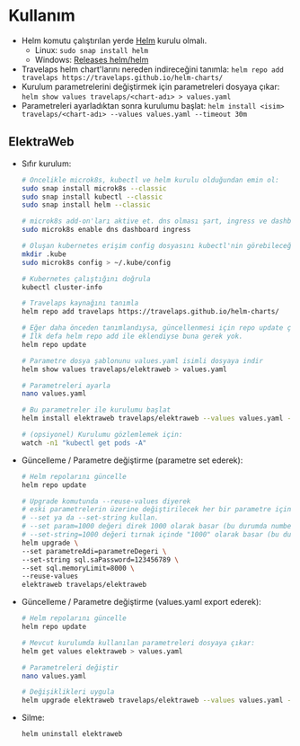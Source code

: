 # Kullanım

- Helm komutu çalıştırılan yerde [Helm](https://helm.sh) kurulu olmalı.
  - Linux: `sudo snap install helm`
  - Windows: [Releases helm/helm](https://github.com/helm/helm/releases/latest)
- Travelaps helm chart'larını nereden indireceğini tanımla:
  `helm repo add travelaps https://travelaps.github.io/helm-charts/`
- Kurulum parametrelerini değiştirmek için parametreleri dosyaya çıkar:
  `helm show values travelaps/<chart-adı> > values.yaml`
- Parametreleri ayarladıktan sonra kurulumu başlat:
  `helm install <isim> travelaps/<chart-adı> --values values.yaml --timeout 30m`
  
## ElektraWeb

- Sıfır kurulum:
    ```bash
    # Öncelikle microk8s, kubectl ve helm kurulu olduğundan emin ol:
    sudo snap install microk8s --classic
    sudo snap install kubectl --classic
    sudo snap install helm --classic
    
    # microk8s add-on'ları aktive et. dns olması şart, ingress ve dashboard opsiyonel
    sudo microk8s enable dns dashboard ingress
    
    # Oluşan kubernetes erişim config dosyasını kubectl'nin görebileceği yere dump et
    mkdir .kube
    sudo microk8s config > ~/.kube/config
    
    # Kubernetes çalıştığını doğrula
    kubectl cluster-info
    
    # Travelaps kaynağını tanımla
    helm repo add travelaps https://travelaps.github.io/helm-charts/
    
    # Eğer daha önceden tanımlandıysa, güncellenmesi için repo update çalıştır.
    # İlk defa helm repo add ile eklendiyse buna gerek yok.
    helm repo update

    # Parametre dosya şablonunu values.yaml isimli dosyaya indir
    helm show values travelaps/elektraweb > values.yaml

    # Parametreleri ayarla
    nano values.yaml

    # Bu parametreler ile kurulumu başlat
    helm install elektraweb travelaps/elektraweb --values values.yaml --timeout 30m

    # (opsiyonel) Kurulumu gözlemlemek için:
    watch -n1 "kubectl get pods -A"
    ```
- Güncelleme / Parametre değiştirme (parametre set ederek):
    ```bash
    # Helm repolarını güncelle
    helm repo update
    
    # Upgrade komutunda --reuse-values diyerek
    # eski parametrelerin üzerine değiştirilecek her bir parametre için
    # --set ya da --set-string kullan.
    # --set param=1000 değeri direk 1000 olarak basar (bu durumda number olur)
    # --set-string=1000 değeri tırnak içinde "1000" olarak basar (bu durumda string olur)
    helm upgrade \
    --set parametreAdi=parametreDegeri \
    --set-string sql.saPassword=123456789 \
    --set sql.memoryLimit=8000 \
    --reuse-values
    elektraweb travelaps/elektraweb
- Güncelleme / Parametre değiştirme (values.yaml export ederek):
    ```bash
    # Helm repolarını güncelle
    helm repo update
    
    # Mevcut kurulumda kullanılan parametreleri dosyaya çıkar:
    helm get values elektraweb > values.yaml

    # Parametreleri değiştir
    nano values.yaml

    # Değişiklikleri uygula
    helm upgrade elektraweb travelaps/elektraweb --values values.yaml --timeout 30m
    ```
- Silme:
    ```bash
    helm uninstall elektraweb
    ```
